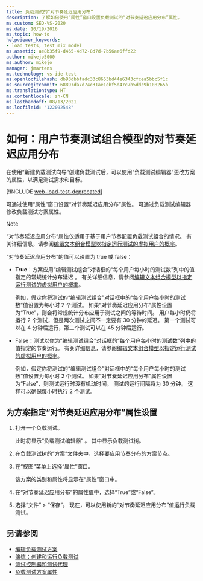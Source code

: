 ```yaml
---
title: 负载测试的“对节奏延迟应用分布”
description: 了解如何使用“属性”窗口设置负载测试的“对节奏延迟应用分布”属性。
ms.custom: SEO-VS-2020
ms.date: 10/19/2016
ms.topic: how-to
helpviewer_keywords:
- load tests, test mix model
ms.assetid: ae8b35f9-d465-4d72-8d7d-7b56ae6ffd22
author: mikejo5000
ms.author: mikejo
manager: jmartens
ms.technology: vs-ide-test
ms.openlocfilehash: db93dbbfadc33c8653bd44e6343cfcea5bbc5f1c
ms.sourcegitcommit: 68897da7d74c31ae1ebf5d47c7b5ddc9b108265b
ms.translationtype: HT
ms.contentlocale: zh-CN
ms.lasthandoff: 08/13/2021
ms.locfileid: "122092548"
---
```

# <a name="how-to-apply-distribution-to-pacing-delay-for-a-user-pace-test-mix-model"></a>如何：用户节奏测试组合模型的对节奏延迟应用分布

在使用“新建负载测试向导”创建负载测试后，可以使用“负载测试编辑器”更改方案的属性，以满足测试需求和目标。

[!INCLUDE [web-load-test-deprecated](includes/web-load-test-deprecated.md)]

可通过使用“属性”窗口设置“对节奏延迟应用分布”属性。 可通过负载测试编辑器修改负载测试方案属性。

> [!NOTE]
> “对节奏延迟应用分布”属性仅适用于基于用户节奏配置负载测试组合的情况。 有关详细信息，请参阅[编辑文本组合模型以指定运行测试的虚拟用户的概率](../test/edit-test-mix-models-to-specify-the-probability-of-a-virtual-user-running-a-test.md)。

“对节奏延迟应用分布”的值可以设置为 true 或 false：

- **True**：方案应用“编辑测试组合”对话框的“每个用户每小时的测试数”列中的值指定的常规统计分布延迟 。 有关详细信息，请参阅[编辑文本组合模型以指定运行测试的虚拟用户的概率](../test/edit-test-mix-models-to-specify-the-probability-of-a-virtual-user-running-a-test.md)。

     例如，假定你将测试的“编辑测试组合”对话框中的“每个用户每小时的测试数”值设置为每小时 2 个测试。 如果“对节奏延迟应用分布”属性设置为“True”，则会将常规统计分布应用于测试之间的等待时间。 用户每小时仍将运行 2 个测试，但是两次测试之间不一定要有 30 分钟的延迟。 第一个测试可以在 4 分钟后运行，第二个测试可以在 45 分钟后运行。

- False：测试以你为“编辑测试组合”对话框的“每个用户每小时的测试数”列中的值指定的节奏运行。 有关详细信息，请参阅[编辑文本组合模型以指定运行测试的虚拟用户的概率](../test/edit-test-mix-models-to-specify-the-probability-of-a-virtual-user-running-a-test.md)。

     例如，假定你将测试的“编辑测试组合”对话框中的“每个用户每小时的测试数”值设置为每小时 2 个测试。 如果“对节奏延迟应用分布”属性设置为“False”，则测试运行时没有机动时间。 测试的运行间隔将为 30 分钟。 这样可以确保每小时执行 2 个测试。

## <a name="to-specify-the-apply-distribution-to-pacing-delay-property-setting-for-a-scenario"></a>为方案指定“对节奏延迟应用分布”属性设置

1. 打开一个负载测试。

   此时将显示“负载测试编辑器”  。 其中显示负载测试树。

2. 在负载测试树的“方案”文件夹中，选择要应用节奏分布的方案节点。

3. 在“视图”菜单上选择“属性”窗口。  

   该方案的类别和属性将显示在“属性”窗口中。

4. 在“对节奏延迟应用分布”的属性值中，选择“True”或“False”。

5. 选择“文件” > “保存”。 现在，可以使用新的“对节奏延迟应用分布”值运行负载测试。

## <a name="see-also"></a>另请参阅

- [编辑负载测试方案](../test/edit-load-test-scenarios.md)
- [演练：创建和运行负载测试](../test/walkthrough-create-and-run-a-load-test.md)
- [测试控制器和测试代理](configure-test-agents-and-controllers-for-load-tests.md)
- [负载测试方案属性](../test/load-test-scenario-properties.md)
